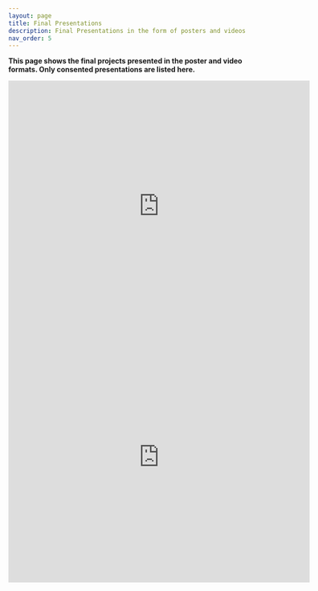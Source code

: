 ```yaml
---
layout: page
title: Final Presentations
description: Final Presentations in the form of posters and videos
nav_order: 5
---
```


**This page shows the final projects presented in the poster and video formats. Only consented presentations are listed here.**

<div class="side-by-side"> 
  <div> 
    <iframe src="https://drive.google.com/file/d/1V275p7e6bmB_2i8x9HQwwK0a2ataaQeR/view?usp=sharing&embedded=true" style="width:600px; height:500px;" frameborder="0"></iframe>
  </div> 
  <div> 
    <iframe src="https://drive.google.com/file/d/1V275p7e6bmB_2i8x9HQwwK0a2ataaQeR/view?usp=sharing&embedded=true" style="width:600px; height:500px;" frameborder="0"></iframe>
  </div> 
</div>
